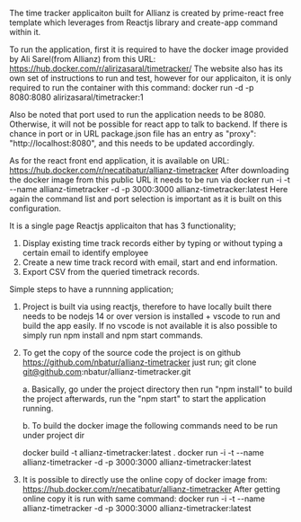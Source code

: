 The time tracker applicaiton built for Allianz is created by prime-react free template
which leverages from Reactjs library and create-app command within it.

To run the application, first it is required to have the docker image provided by Ali Sarel(from Allianz)
from this URL: https://hub.docker.com/r/alirizasaral/timetracker/ 
The website also has its own set of instructions to run and test, however for our applicaiton,
it is only required to run the container with this command: 
docker run -d -p 8080:8080 alirizasaral/timetracker:1

Also be noted that port used to run the application needs to be 8080.
Otherwise, it will not be possible for react app to talk to backend.
If there is chance in port or in URL package.json file has an entry as "proxy": "http://localhost:8080",
and this needs to be updated accordingly.

As for the react front end application, it is available on URL: https://hub.docker.com/r/necatibatur/allianz-timetracker
After downloading the docker image from this public URL it needs to be run via 
docker run -i -t --name allianz-timetracker  -d -p 3000:3000 allianz-timetracker:latest
Here again the command list and port selection is important as it is built on this configuration.

It is a single page Reactjs applicaiton that has 3 functionality;
1. Display existing time track records either by typing or without typing a certain email to identify employee
2. Create a new time track record with email, start and end information.
3. Export CSV from the queried timetrack records.

Simple steps to have a runnning application;
1. Project is built via using reactjs, therefore to have locally built there needs to be nodejs 14 or over version is   installed + vscode to run and build the app easily.
If no vscode is not available it is also possible to simply run npm install and npm start commands.


2. To get the copy of the source code the project is on github https://github.com/nbatur/allianz-timetracker just run;
git clone git@github.com:nbatur/allianz-timetracker.git

    a. Basically, go under the project directory then run "npm install" to build the project afterwards, run the "npm start" to start the application running.

    b. To build the docker image the following commands need to be run under project dir

    docker build -t allianz-timetracker:latest .
    docker run -i -t --name allianz-timetracker  -d -p 3000:3000 allianz-timetracker:latest
 

3. It is possible to directly use the online copy of docker image from: https://hub.docker.com/r/necatibatur/allianz-timetracker
After getting online copy it is run with same command: docker run -i -t --name allianz-timetracker  -d -p 3000:3000 allianz-timetracker:latest